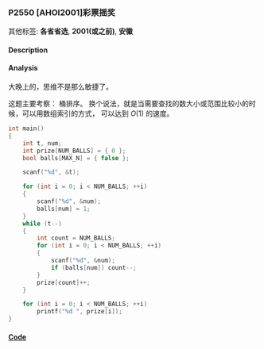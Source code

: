 ### P2550 [AHOI2001]彩票摇奖

其他标签: **各省省选**, **2001(或之前)**, **安徽**


#### Description

#### Analysis

大晚上的，思维不是那么敏捷了。

这题主要考察： 桶排序。 换个说法，就是当需要查找的数大小或范围比较小的时候，可以用数组索引的方式， 可以达到 $O(1)$ 的速度。

```cpp
int main()
{
    int t, num;
    int prize[NUM_BALLS] = { 0 };
    bool balls[MAX_N] = { false };

    scanf("%d", &t);

    for (int i = 0; i < NUM_BALLS; ++i)
    {
        scanf("%d", &num);
        balls[num] = 1;
    }
    while (t--)
    {
        int count = NUM_BALLS;
        for (int i = 0; i < NUM_BALLS; ++i)
        {
            scanf("%d", &num);
            if (balls[num]) count--;
        }
        prize[count]++;
    }

    for (int i = 0; i < NUM_BALLS; ++i)
        printf("%d ", prize[i]);
}
```


#### [Code](../cpp/p2550.cpp)
